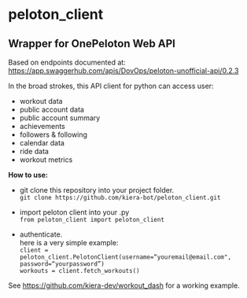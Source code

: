 # peloton_client
## Wrapper for OnePeloton Web API

Based on endpoints documented at:  
https://app.swaggerhub.com/apis/DovOps/peloton-unofficial-api/0.2.3

In the broad strokes, this API client for python can access user:  
 - workout data
 - public account data
 - public account summary
 - achievements
 - followers & following
 - calendar data
 - ride data
 - workout metrics
 
**How to use:**   
  - git clone this repository into your project folder.  
    `git clone https://github.com/kiera-bot/peloton_client.git`   
  
  - import peloton client into your .py   
     `from peloton_client import peloton_client`   
   
  - authenticate.  
    here is a very simple example:   
     `client = peloton_client.PelotonClient(username=“youremail@email.com", password=“yourpassword”)`   
     `workouts = client.fetch_workouts()`  

See https://github.com/kiera-dev/workout_dash for a working example.
